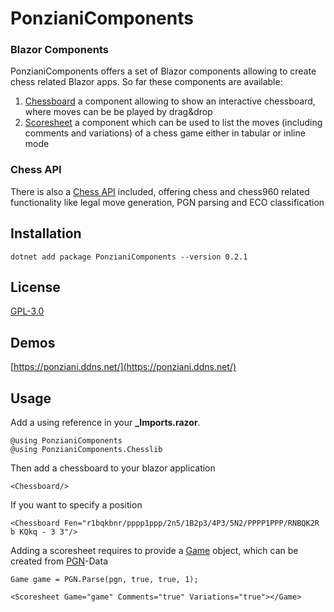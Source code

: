 # PonzianiComponents #

### Blazor Components ###
PonzianiComponents offers a set of Blazor components allowing to create chess related Blazor apps.
So far these components are available:
1. [Chessboard](api/PonzianiComponents.Chessboard.html)
	a component allowing to show an interactive chessboard, where moves can be be played by drag&drop
2. [Scoresheet](api/PonzianiComponents.Scoresheet.html)
	a component which can be used to list the moves (including comments and variations) of a chess game either in tabular or inline mode

### Chess API ###
There is also a [Chess API](api/PonzianiComponents.Chesslib.html) included, offering chess and chess960 related functionality like legal move generation,
PGN parsing and ECO classification

## Installation ##

`dotnet add package PonzianiComponents --version 0.2.1`

## License ##

[GPL-3.0](../LICENSE)

## Demos ##
[https://ponziani.ddns.net/](https://ponziani.ddns.net/)

## Usage ##
Add a using reference in your **_Imports.razor**.

```
@using PonzianiComponents
@using PonzianiComponents.Chesslib
``` 

Then add a chessboard to your blazor application

```
<Chessboard/>
``` 

If you want to specify a position

```
<Chessboard Fen="r1bqkbnr/pppp1ppp/2n5/1B2p3/4P3/5N2/PPPP1PPP/RNBQK2R b KQkq - 3 3"/>
```

Adding a scoresheet requires to provide a [Game](api/PonzianiComponents.Chesslib.Game.html) object, which can be created from [PGN](api/PonzianiComponents.Chesslib.PGN.html)-Data

```
Game game = PGN.Parse(pgn, true, true, 1);

<Scoresheet Game="game" Comments="true" Variations="true"></Game>

```
